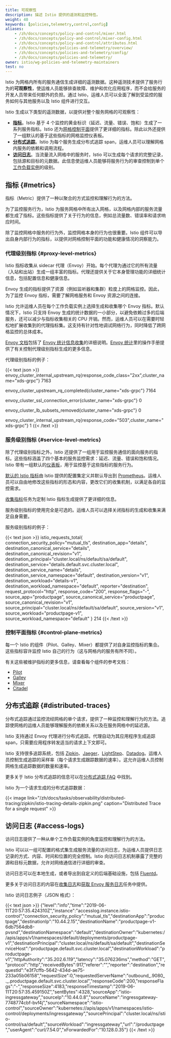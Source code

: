 ```yaml
---
title: 可观察性
description: 描述 Istio 提供的遥测和监控特性。
weight: 40
keywords: [policies,telemetry,control,config]
aliases:
    - /zh/docs/concepts/policy-and-control/mixer.html
    - /zh/docs/concepts/policy-and-control/mixer-config.html
    - /zh/docs/concepts/policy-and-control/attributes.html
    - /zh/docs/concepts/policies-and-telemetry/overview/
    - /zh/docs/concepts/policies-and-telemetry/config/
    - /zh/docs/concepts/policies-and-telemetry/
owner: istio/wg-policies-and-telemetry-maintainers
test: no
---
```


Istio 为网格内所有的服务通信生成详细的遥测数据。这种遥测技术提供了服务行为的**可观察性**，使运维人员能够排查故障、维护和优化应用程序，而不会给服务的开发人员带来任何额外的负担。通过 Istio，运维人员可以全面了解到受监控的服务如何与其他服务以及 Istio 组件进行交互。

Istio 生成以下类型的遥测数据，以提供对整个服务网格的可观察性：

- [**指标**](#metrics)。Istio 基于 4 个监控的黄金标识（延迟、流量、错误、饱和）生成了一系列服务指标。Istio 还为[网格控制平面](/zh/docs/ops/deployment/architecture/)提供了更详细的指标。除此以外还提供了一组默认的基于这些指标的网格监控仪表板。
- [**分布式追踪**](#distributed-traces)。Istio 为每个服务生成分布式追踪 span，运维人员可以理解网格内服务的依赖和调用流程。
- [**访问日志**](#access-logs)。当流量流入网格中的服务时，Istio 可以生成每个请求的完整记录，包括源和目标的元数据。此信息使运维人员能够将服务行为的审查控制到单个[工作负载实例](/zh/docs/reference/glossary/#workload-instance)的级别。

## 指标 {#metrics}

指标（Metric）提供了一种以聚合的方式监控和理解行为的方法。

为了监控服务行为，Istio 为服务网格中所有出入网格，以及网格内部的服务流量都生成了指标。这些指标提供了关于行为的信息，例如总流量数、错误率和请求响应时间。

除了监控网格中服务的行为外，监控网格本身的行为也很重要。Istio 组件可以导出自身内部行为的指标，以提供对网格控制平面的功能和健康情况的洞察能力。

### 代理级别指标 {#proxy-level-metrics}

Istio 指标收集从 sidecar 代理（Envoy）开始。每个代理为通过它的所有流量（入站和出站）生成一组丰富的指标。代理还提供关于它本身管理功能的详细统计信息，包括配置信息和健康信息。

Envoy 生成的指标提供了资源（例如监听器和集群）粒度上的网格监控。因此，为了监控 Envoy 指标，需要了解网格服务和 Envoy 资源之间的连接。

Istio 允许运维人员在每个工作负载实例上选择生成和收集哪个 Envoy 指标。默认情况下，Istio 只支持 Envoy 生成的统计数据的一小部分，以避免依赖过多的后端服务，还可以减少与指标收集相关的 CPU 开销。然而，运维人员可以在需要时轻松地扩展收集到的代理指标集。这支持有针对性地调试网络行为，同时降低了跨网格监控的总体成本。

[Envoy 文档](https://www.envoyproxy.io/docs/envoy/latest/)包括了 [Envoy 统计信息收集](https://www.envoyproxy.io/docs/envoy/latest/intro/arch_overview/observability/statistics.html?highlight=statistics)的详细说明。[Envoy 统计](/zh/docs/ops/diagnostic-tools/proxy-cmd/)里的操作手册提供了有关控制代理级别指标生成的更多信息。

代理级别指标的例子：

{{< text json >}}
envoy_cluster_internal_upstream_rq{response_code_class="2xx",cluster_name="xds-grpc"} 7163

envoy_cluster_upstream_rq_completed{cluster_name="xds-grpc"} 7164

envoy_cluster_ssl_connection_error{cluster_name="xds-grpc"} 0

envoy_cluster_lb_subsets_removed{cluster_name="xds-grpc"} 0

envoy_cluster_internal_upstream_rq{response_code="503",cluster_name="xds-grpc"} 1
{{< /text >}}

### 服务级别指标 {#service-level-metrics}

除了代理级别指标之外，Istio 还提供了一组用于监控服务通信的面向服务的指标。这些指标涵盖了四个基本的服务监控需求：延迟、流量、错误和饱和情况。Istio 带有一组默认的[仪表板](/zh/docs/tasks/observability/metrics/using-istio-dashboard/)，用于监控基于这些指标的服务行为。

[默认的 Istio 指标](/zh/docs/reference/config/policy-and-telemetry/metrics/)由 Istio 提供的配置集定义并默认导出到 [Prometheus](/zh/docs/reference/config/policy-and-telemetry/adapters/prometheus/)。运维人员可以自由地修改这些指标的形态和内容，更改它们的收集机制，以满足各自的监控需求。

[收集指标](/zh/docs/tasks/observability/metrics/collecting-metrics/)任务为定制 Istio 指标生成提供了更详细的信息。

服务级别指标的使用完全是可选的。运维人员可以选择关闭指标的生成和收集来满足自身需要。

服务级别指标的例子：

{{< text json >}}
istio_requests_total{
  connection_security_policy="mutual_tls",
  destination_app="details",
  destination_canonical_service="details",
  destination_canonical_revision="v1",
  destination_principal="cluster.local/ns/default/sa/default",
  destination_service="details.default.svc.cluster.local",
  destination_service_name="details",
  destination_service_namespace="default",
  destination_version="v1",
  destination_workload="details-v1",
  destination_workload_namespace="default",
  reporter="destination",
  request_protocol="http",
  response_code="200",
  response_flags="-",
  source_app="productpage",
  source_canonical_service="productpage",
  source_canonical_revision="v1",
  source_principal="cluster.local/ns/default/sa/default",
  source_version="v1",
  source_workload="productpage-v1",
  source_workload_namespace="default"
} 214
{{< /text >}}

### 控制平面指标 {#control-plane-metrics}

每一个 Istio 的组件（Pilot、Galley、Mixer）都提供了对自身监控指标的集合。这些指标容许监控 Istio 自己的行为（这与网格内的服务有所不同）。

有关这些被维护指标的更多信息，请查看每个组件的参考文档：

- [Pilot](/zh/docs/reference/commands/pilot-discovery/#metrics)
- [Galley](/zh/docs/reference/commands/galley/#metrics)
- [Mixer](/zh/docs/reference/commands/mixs/#metrics)
- [Citadel](/zh/docs/reference/commands/istio_ca/#metrics)

## 分布式追踪 {#distributed-traces}

分布式追踪通过监控流经网格的单个请求，提供了一种监控和理解行为的方法。追踪使网格的运维人员能够理解服务的依赖关系以及在服务网格中的延迟源。

Istio 支持通过 Envoy 代理进行分布式追踪。代理自动为其应用程序生成追踪 span，只需要应用程序转发适当的请求上下文即可。

Istio 支持很多追踪系统，包括 [Zipkin](/zh/docs/tasks/observability/distributed-tracing/zipkin/)、[Jaeger](/zh/docs/tasks/observability/distributed-tracing/jaeger/)、[LightStep](/zh/docs/tasks/observability/distributed-tracing/lightstep/)、[Datadog](https://www.datadoghq.com/blog/monitor-istio-with-datadog/)。运维人员控制生成追踪的采样率（每个请求生成跟踪数据的速率）。这允许运维人员控制网格生成追踪数据的数量和速率。

更多关于 Istio 分布式追踪的信息可以在[分布式追踪 FAQ](/zh/faq/distributed-tracing/) 中找到。

Istio 为一个请求生成的分布式追踪数据：

{{< image link="/zh/docs/tasks/observability/distributed-tracing/zipkin/istio-tracing-details-zipkin.png" caption="Distributed Trace for a single request" >}}

## 访问日志 {#access-logs}

访问日志提供了一种从单个工作负载实例的角度监控和理解行为的方法。

Istio 可以以一组可配置的格式集生成服务流量的访问日志，为运维人员提供日志记录的方式、内容、时间和位置的完全控制。Istio 向访问日志机制暴露了完整的源和目标元数据，允许对网络通信进行详细的审查。

访问日志可以在本地生成，或者导出到自定义的后端基础设施，包括 [Fluentd](/zh/docs/tasks/observability/logs/fluentd/)。

更多关于访问日志的内容在[收集日志](/zh/docs/tasks/observability/logs/collecting-logs/)和[获取 Envoy 服务日志](/zh/docs/tasks/observability/logs/access-log/)任务中提供。

Istio 访问日志例子（JSON 格式）：

{{< text json >}}
{"level":"info","time":"2019-06-11T20:57:35.424310Z","instance":"accesslog.instance.istio-control","connection_security_policy":"mutual_tls","destinationApp":"productpage","destinationIp":"10.44.2.15","destinationName":"productpage-v1-6db7564db8-pvsnd","destinationNamespace":"default","destinationOwner":"kubernetes://apis/apps/v1/namespaces/default/deployments/productpage-v1","destinationPrincipal":"cluster.local/ns/default/sa/default","destinationServiceHost":"productpage.default.svc.cluster.local","destinationWorkload":"productpage-v1","httpAuthority":"35.202.6.119","latency":"35.076236ms","method":"GET","protocol":"http","receivedBytes":917,"referer":"","reporter":"destination","requestId":"e3f7cffb-5642-434d-ae75-233a05b06158","requestSize":0,"requestedServerName":"outbound_.9080_._.productpage.default.svc.cluster.local","responseCode":200,"responseFlags":"-","responseSize":4183,"responseTimestamp":"2019-06-11T20:57:35.459150Z","sentBytes":4328,"sourceApp":"istio-ingressgateway","sourceIp":"10.44.0.8","sourceName":"ingressgateway-7748774cbf-bvf4j","sourceNamespace":"istio-control","sourceOwner":"kubernetes://apis/apps/v1/namespaces/istio-control/deployments/ingressgateway","sourcePrincipal":"cluster.local/ns/istio-control/sa/default","sourceWorkload":"ingressgateway","url":"/productpage","userAgent":"curl/7.54.0","xForwardedFor":"10.128.0.35"}
{{< /text >}}
